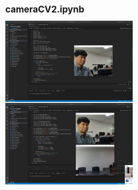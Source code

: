 # cameraCV2.ipynb

<img src="https://github.com/leebyunggook/RIS2024/blob/main/realSensorPyGame/20240905_124854.png" width="400"> <img src="https://github.com/leebyunggook/RIS2024/blob/main/realSensorPyGame/20240905_125049.png" width="400">


